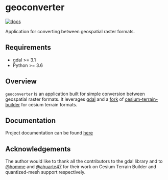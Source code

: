 # geoconverter

[![docs](https://github.com/ashnair1/geoconverter/actions/workflows/docs.yml/badge.svg)](https://github.com/ashnair1/geoconverter/actions/workflows/docs.yml)

Application for converting between geospatial raster formats. 

## Requirements

- gdal >= 3.1
- Python >= 3.6

## Overview
`geoconverter` is an application built for simple conversion between geospatial raster formats. It leverages [gdal](https://gdal.org/) and a [fork](https://github.com/ahuarte47/cesium-terrain-builder) of [cesium-terrain-builder](https://github.com/geo-data/cesium-terrain-builder) for cesium terrain formats. 


## Documentation
Project documentation can be found [here](https://ashnair1.github.io/geoconverter/index)

## Acknowledgements
The author would like to thank all the contributors to the gdal library and to [@homme](https://github.com/homme) and [@ahuarte47](https://github.com/ahuarte47) for their work on Cesium Terrain Builder and quantized-mesh support respectively.